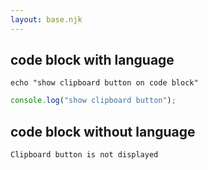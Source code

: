 ```yaml
---
layout: base.njk
---
```


## code block with language

```shell
echo "show clipboard button on code block"
```

```typescript {.copy data-container=true}
console.log("show clipboard button");
```

## code block without language

```
Clipboard button is not displayed
```
